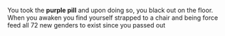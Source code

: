 You took the  **purple pill** and upon doing so, you black out on the floor. When you awaken you find yourself strapped to a chair and being force feed all 72 new genders to exist since you passed out
